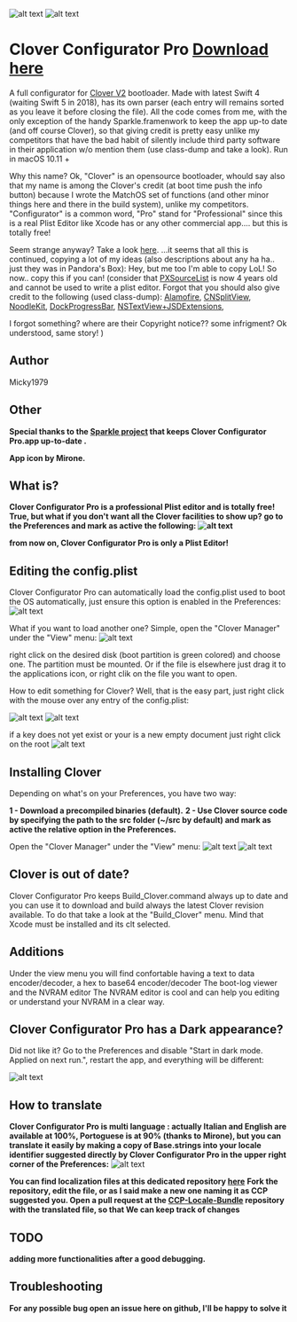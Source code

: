 ![alt text](https://raw.githubusercontent.com/Micky1979/Clover-Configurator-Pro/master/pict/CCP.png)
![alt text](http://www.appmaniaci.com/wp-content/uploads/2011/11/santa-icona.png)


# Clover Configurator Pro [Download here](https://github.com/Micky1979/Clover-Configurator-Pro/releases/tag/v1.1-Beta3)

A full configurator for [Clover V2](https://sourceforge.net/p/cloverefiboot/code/HEAD/tree) bootloader.
Made with latest Swift 4 (waiting Swift 5  in 2018), has its own parser (each entry will remains sorted as you leave it before closing the file).
All the code comes from me,  with the only exception of the handy Sparkle.framenwork to keep the app up-to date (and off course Clover), so that giving credit is pretty easy unlike my competitors that have the bad habit of silently include third party software in their application w/o mention them (use class-dump and take a look).
Run in macOS 10.11 +

Why this name? Ok, "Clover" is an opensource bootloader,
whould say also that my name is among the Clover's credit (at boot time push the info button) because I wrote the MatchOS set of functions (and other minor things here and there in the build system), unlike my competitors.
"Configurator" is a common word,
"Pro" stand for "Professional" since this is a real Plist Editor like Xcode has or any other commercial app.... but this is totally free!

Seem strange anyway? Take a look  [here](http://www.insanelymac.com/forum/topic/322443-clover-configurator-loves-ares/).
...it seems that all this is continued, copying a lot of my ideas (also descriptions about any ha ha.. just they was in Pandora's Box):
Hey, but me too I'm able to copy LoL!  So now.. copy  this if you can!
(consider that [PXSourceList](https://github.com/Perspx/PXSourceList) is now 4 years old and cannot be used to write a plist editor.
Forgot that you should also give credit to the following (used class-dump):
[Alamofire](https://github.com/Alamofire/Alamofire),
[CNSplitView](https://github.com/phranck/CNSplitView),
[NoodleKit](https://github.com/MrNoodle/NoodleKit),
[DockProgressBar](https://github.com/hokein/DockProgressBar),
[NSTextView+JSDExtensions](https://github.com/dvanarkel/Clyde/blob/master/NSTextView%2BJSDExtensions.h),

I forgot something? where are their Copyright notice?? some infrigment? Ok understood, same story!
)



## Author
Micky1979

## Other
**Special thanks to the [Sparkle project](https://sparkle-project.org) that keeps Clover Configurator Pro.app up-to-date .**

**App icon by Mirone.**

## What is?
**Clover Configurator Pro is a professional Plist editor and is totally free!
True, but what if you don't want all the Clover facilities to show up? go to the Preferences and mark as active the following:
![alt text](https://raw.githubusercontent.com/Micky1979/Clover-Configurator-Pro/master/pict/beplisteditoronly.png)**

**from now on, Clover Configurator Pro is only a Plist Editor!**

## Editing the config.plist
Clover Configurator Pro can automatically load the config.plist used to boot the OS automatically, just ensure this option is enabled in the Preferences:
![alt text](https://raw.githubusercontent.com/Micky1979/Clover-Configurator-Pro/master/pict/trytoloadconfig.png)

What if you want to load another one? Simple, open the "Clover Manager" under the "View" menu:
![alt text](https://raw.githubusercontent.com/Micky1979/Clover-Configurator-Pro/master/pict/selectConfig.png)

right click on the desired disk (boot partition is green colored) and choose one. The partition must be mounted.
Or if the file is elsewhere just drag it to the applications icon, or right clik on the file you want to open.

How to edit something for Clover? Well, that is the easy part, just right click with the mouse over any entry of the config.plist:

![alt text](https://raw.githubusercontent.com/Micky1979/Clover-Configurator-Pro/master/pict/editexitingSMBIOS1.png)
![alt text](https://raw.githubusercontent.com/Micky1979/Clover-Configurator-Pro/master/pict/editexitingSMBIOS2.png)

if a key does not yet exist or your is a new empty document just right click on the root
![alt text](https://raw.githubusercontent.com/Micky1979/Clover-Configurator-Pro/master/pict/rightclickroot.png)

## Installing Clover
Depending on what's on your Preferences, you have two way:

**1 - Download a precompiled binaries (default).**
**2 - Use Clover source code by specifying the path to the src folder (~/src by default) and mark as active the relative option in the Preferences.**

Open the "Clover Manager" under the "View" menu:
![alt text](https://raw.githubusercontent.com/Micky1979/Clover-Configurator-Pro/master/pict/CloverInstaller1.png)
![alt text](https://raw.githubusercontent.com/Micky1979/Clover-Configurator-Pro/master/pict/CloverInstaller2.png)

## Clover is out of date?
Clover Configurator Pro keeps Build_Clover.command always up to date and you can use it to download and build
always the latest Clover revision available. To do that take a look at the "Build_Clover" menu.
Mind that Xcode must be installed and its clt selected.

## Additions
Under the view menu you will find confortable having a text to data encoder/decoder, a hex to base64 encoder/decoder
The boot-log viewer and the NVRAM editor
The NVRAM editor is cool and can help you editing or understand your NVRAM in a clear way.

## Clover Configurator Pro has a Dark appearance?
Did not like it? Go to the Preferences and disable "Start in dark mode. Applied on next run.", restart the app, and everything will be different:

![alt text](https://raw.githubusercontent.com/Micky1979/Clover-Configurator-Pro/master/pict/vibrantLight.png)


## How to translate
**Clover Configurator Pro is multi language :
actually Italian and English are available at 100%, Portoguese is at 90% (thanks to Mirone),
but you can translate it easily by making a copy of Base.strings into your locale identifier suggested directly by Clover Configurator Pro in the upper right corner of the Preferences:**
![alt text](https://raw.githubusercontent.com/Micky1979/Clover-Configurator-Pro/master/pict/localeid.png)

**You can find localization files at this dedicated  repository [here](https://github.com/Micky1979/CCP-Locale-Bundle)**
**Fork the repository, edit the file, or as I said make a new one naming it as CCP suggested you.
Open a pull request at the [CCP-Locale-Bundle](https://github.com/Micky1979/CCP-Locale-Bundle)  repository with the translated file, so that We can keep track of changes**

## TODO
**adding more functionalities after a good debugging.**

## Troubleshooting
**For any possible bug open an issue here on github, I'll be happy to solve it**

